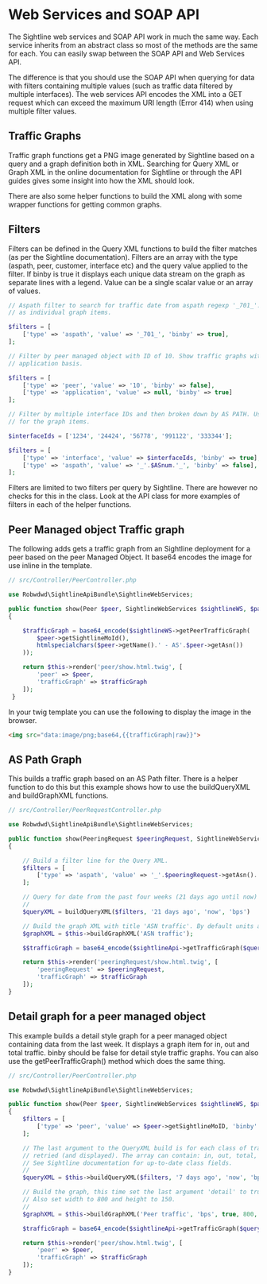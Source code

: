 # Web Services and SOAP API

The Sightline web services and SOAP API work in much the same way.
Each service inherits from an abstract class so most of the methods are
the same for each. You can easily swap between the SOAP API and Web
Services API.

The difference is that you should use the SOAP API when querying for
data with filters containing multiple values (such as traffic data
filtered by multiple interfaces). The web services API encodes the XML
into a GET request which can exceed the maximum URI length (Error 414)
when using multiple filter values.

## Traffic Graphs

Traffic graph functions get a PNG image generated by Sightline based on a
query and a graph definition both in XML. Searching for Query XML or
Graph XML in the online documentation for Sightline or through the API
guides gives some insight into how the XML should look.

There are also some helper functions to build the XML along with some
wrapper functions for getting common graphs.

## Filters

Filters can be defined in the Query XML functions to build the filter
matches (as per the Sightline documentation). Filters are an array with
the type (aspath, peer, customer, interface etc) and the query value
applied to the filter. If binby is true it displays each unique data
stream on the graph as separate lines with a legend. Value can be a
single scalar value or an array of values.

```php
// Aspath filter to search for traffic date from aspath regexp '_701_'. Will show each AS Path found
// as individual graph items.

$filters = [
    ['type' => 'aspath', 'value' => '_701_', 'binby' => true],
];

// Filter by peer managed object with ID of 10. Show traffic graphs with individual graph items on a per
// application basis.

$filters = [
    ['type' => 'peer', 'value' => '10', 'binby' => false],
    ['type' => 'application', 'value' => null, 'binby' => true]
];

// Filter by multiple interface IDs and then broken down by AS PATH. Use interfaces
// for the graph items.

$interfaceIds = ['1234', '24424', '56778', '991122', '333344'];

$filters = [
    ['type' => 'interface', 'value' => $interfaceIds, 'binby' => true],
    ['type' => 'aspath', 'value' => '_'.$ASnum.'_', 'binby' => false],
];
```

Filters are limited to two filters per query by Sightline. There are however
no checks for this in the class. Look at the API class for more examples
of filters in each of the helper functions.

## Peer Managed object Traffic graph

The following adds gets a traffic graph from an Sightline
deployment for a peer based on the peer Managed Object. It base64
encodes the image for use inline in the template.

```php
// src/Controller/PeerController.php

use Robwdwd\SightlineApiBundle\SightlineWebServices;

public function show(Peer $peer, SightlineWebServices $sightlineWS, $page): Response
{

    $trafficGraph = base64_encode($sightlineWS->getPeerTrafficGraph(
        $peer->getSightlineMoId(),
        htmlspecialchars($peer->getName().' - AS'.$peer->getAsn())
    ));

    return $this->render('peer/show.html.twig', [
        'peer' => $peer,
        'trafficGraph' => $trafficGraph
    ]);
 }
```

In your twig template you can use the following to display the image in
the browser.

```html
<img src="data:image/png;base64,{{trafficGraph|raw}}">
```

## AS Path Graph

This builds a traffic graph based on an AS Path filter. There is a
helper function to do this but this example shows how to use the
buildQueryXML and buildGraphXML functions.

```php
// src/Controller/PeerRequestController.php

use Robwdwd\SightlineApiBundle\SightlineWebServices;

public function show(PeeringRequest $peeringRequest, SightlineWebServices $sightlineWS, $page): Response
{

    // Build a filter line for the Query XML.
    $filters = [
        ['type' => 'aspath', 'value' => '_'.$peeringRequest->getAsn().'_', 'binby' => true],
    ];

    // Query for date from the past four weeks (21 days ago until now) and display in bps.
    //
    $queryXML = buildQueryXML($filters, '21 days ago', 'now', 'bps')

    // Build the graph XML with title 'ASN traffic'. By default units are bps but should match the data query.
    $graphXML = $this->buildGraphXML('ASN traffic');

    $$trafficGraph = base64_encode($sightlineApi->getTrafficGraph($queryXML, $graphXML));

    return $this->render('peeringRequest/show.html.twig', [
        'peeringRequest' => $peeringRequest,
        'trafficGraph' => $trafficGraph
    ]);
}
```

## Detail graph for a peer managed object

This example builds a detail style graph for a peer managed object
containing data from the last week. It displays a graph item for in, out
and total traffic. binby should be false for detail style traffic
graphs. You can also use the getPeerTrafficGraph() method which does the
same thing.

```php
// src/Controller/PeerController.php

use Robwdwd\SightlineApiBundle\SightlineWebServices;

public function show(Peer $peer, SightlineWebServices $sightlineWS, $page): Response
{
    $filters = [
        ['type' => 'peer', 'value' => $peer->getSightlineMoID, 'binby' => false],
    ];

    // The last argument to the QueryXML build is for each class of traffic that should be
    // retried (and displayed). The array can contain: in, out, total, backbone and dropped.
    // See Sightline documentation for up-to-date class fields.
    //
    $queryXML = $this->buildQueryXML($filters, '7 days ago', 'now', 'bps', ['in', 'out', 'total']);

    // Build the graph, this time set the last argument 'detail' to true to get a detailed graph.
    // Also set width to 800 and height to 150.
    //
    $graphXML = $this->buildGraphXML('Peer traffic', 'bps', true, 800, 150);

    $trafficGraph = base64_encode($sightlineApi->getTrafficGraph($queryXML, $graphXML));

    return $this->render('peer/show.html.twig', [
        'peer' => $peer,
        'trafficGraph' => $trafficGraph
    ]);
}
```
